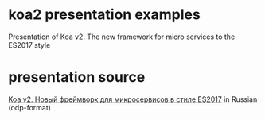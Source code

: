 koa2 presentation examples
==========================

Presentation of Koa v2. The new framework for micro services to the ES2017 style

presentation source
===================

[Koa v2. Новый фреймворк для микросервисов в стиле ES2017](http://linux.ria.ua/presentations/koa2/koa2.odp) in Russian (odp-format) 
